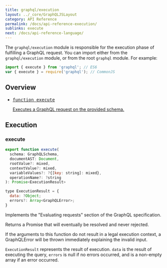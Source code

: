 ```yaml
---
title: graphql/execution
layout: ../_core/GraphQLJSLayout
category: API Reference
permalink: /docs/api-reference-execution/
sublinks: execute
next: /docs/api-reference-language/
---
```


The `graphql/execution` module is responsible for the execution phase of
fulfilling a GraphQL request. You can import either from the `graphql/execution` module, or from the root `graphql` module. For example:

```js
import { execute } from 'graphql'; // ES6
var { execute } = require('graphql'); // CommonJS
```

## Overview

<ul class="apiIndex">
  <li>
    <a href="#execute">
      <pre>function execute</pre>
      Executes a GraphQL request on the provided schema.
    </a>
  </li>
</ul>

## Execution

### execute

```js
export function execute(
  schema: GraphQLSchema,
  documentAST: Document,
  rootValue?: mixed,
  contextValue?: mixed,
  variableValues?: ?{[key: string]: mixed},
  operationName?: ?string
): Promise<ExecutionResult>

type ExecutionResult = {
  data: ?Object;
  errors?: Array<GraphQLError>;
}
```

Implements the "Evaluating requests" section of the GraphQL specification.

Returns a Promise that will eventually be resolved and never rejected.

If the arguments to this function do not result in a legal execution context,
a GraphQLError will be thrown immediately explaining the invalid input.

`ExecutionResult` represents the result of execution. `data` is the result of
executing the query, `errors` is null if no errors occurred, and is a
non-empty array if an error occurred.
